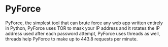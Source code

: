 # PyForce
PyForce, the simplest tool that can brute force any web app written entirely in Python, PyForce uses TOR to mask your IP address and it rotates the IP address used after each password attempt, PyForce uses threads as well, threads help PyForce to make up to 443.8 requests per minute.
